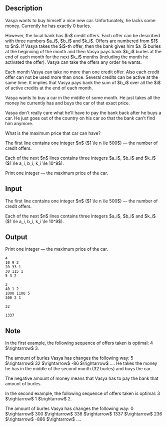 ## Description

<div><p>Vasya wants to buy himself a nice new car. Unfortunately, he lacks some money. Currently he has exactly <span class="tex-font-style-tt">0</span> burles.</p><p>However, the local bank has $n$ credit offers. Each offer can be described with three numbers $a_i$, $b_i$ and $k_i$. Offers are numbered from $1$ to $n$. If Vasya takes the $i$-th offer, then the bank gives him $a_i$ burles at the beginning of the month and then Vasya pays bank $b_i$ burles at the end of each month for the next $k_i$ months (including the month he activated the offer). <span class="tex-font-style-bf">Vasya can take the offers any order he wants</span>.</p><p><span class="tex-font-style-bf">Each month Vasya can take no more than one credit offer</span>. <span class="tex-font-style-bf">Also each credit offer can not be used more than once</span>. Several credits can be active at the same time. It implies that Vasya pays bank the sum of $b_i$ over all the $i$ of active credits at the end of each month.</p><p>Vasya wants to buy a car in the middle of some month. He just takes all the money he currently has and buys the car of that exact price.</p><p>Vasya don't really care what he'll have to pay the bank back after he buys a car. He just goes out of the country on his car so that the bank can't find him anymore.</p><p>What is the maximum price that car can have?</p></div><div class="input-specification"><p>The first line contains one integer $n$ ($1 \le n \le 500$) — the number of credit offers.</p><p>Each of the next $n$ lines contains three integers $a_i$, $b_i$ and $k_i$ ($1 \le a_i, b_i, k_i \le 10^9$).</p></div><div class="output-specification"><p>Print one integer — the maximum price of the car.</p></div>

## Input

<p>The first line contains one integer $n$ ($1 \le n \le 500$) — the number of credit offers.</p><p>Each of the next $n$ lines contains three integers $a_i$, $b_i$ and $k_i$ ($1 \le a_i, b_i, k_i \le 10^9$).</p>

## Output

<p>Print one integer — the maximum price of the car.</p>





```input1
4
10 9 2
20 33 1
30 115 1
5 3 2
```




```input2
3
40 1 2
1000 1100 5
300 2 1
```




```output1
32
```




```output2
1337
```



## Note

<p>In the first example, the following sequence of offers taken is optimal: <span class="tex-font-style-tt">4</span> $\rightarrow$ <span class="tex-font-style-tt">3</span>.</p><p>The amount of burles Vasya has changes the following way: <span class="tex-font-style-tt">5</span> $\rightarrow$ <span class="tex-font-style-tt">32</span> $\rightarrow$ <span class="tex-font-style-tt">-86</span> $\rightarrow$ .... He takes the money he has in the middle of the second month (<span class="tex-font-style-tt">32</span> burles) and buys the car.</p><p>The negative amount of money means that Vasya has to pay the bank that amount of burles.</p><p>In the second example, the following sequence of offers taken is optimal: <span class="tex-font-style-tt">3</span> $\rightarrow$ <span class="tex-font-style-tt">1</span> $\rightarrow$ <span class="tex-font-style-tt">2</span>.</p><p>The amount of burles Vasya has changes the following way: <span class="tex-font-style-tt">0</span> $\rightarrow$ <span class="tex-font-style-tt">300</span> $\rightarrow$ <span class="tex-font-style-tt">338</span> $\rightarrow$ <span class="tex-font-style-tt">1337</span> $\rightarrow$ <span class="tex-font-style-tt">236</span> $\rightarrow$ <span class="tex-font-style-tt">-866</span> $\rightarrow$ .... </p>
